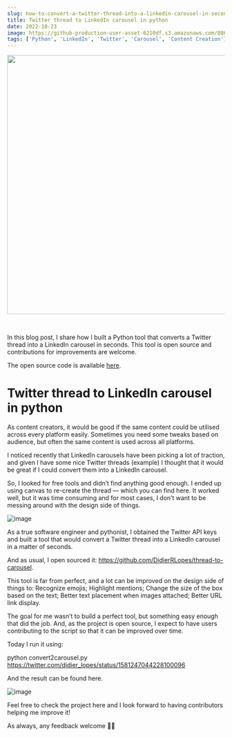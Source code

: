 ```yaml
---
slug: how-to-convert-a-twitter-thread-into-a-linkedin-carousel-in-seconds
title: Twitter thread to LinkedIn carousel in python
date: 2022-10-23
image: https://github-production-user-asset-6210df.s3.amazonaws.com/88618738/280499955-3f34f9d5-d1b2-426f-8b8d-e6d26a5367da.png
tags: ['Python', 'LinkedIn', 'Twitter', 'Carousel', 'Content Creation']
---
```


<p align="center">
    <img width="600" src="https://github-production-user-asset-6210df.s3.amazonaws.com/88618738/280499955-3f34f9d5-d1b2-426f-8b8d-e6d26a5367da.png"/>
</p>

<br />

In this blog post, I share how I built a Python tool that converts a Twitter thread into a LinkedIn carousel in seconds. This tool is open source and contributions for improvements are welcome.

The open source code is available [here](https://github.com/DidierRLopes/thread-to-carousel/tree/master).

<!-- truncate -->

<div style={{borderTop: '1px solid #21af90', margin: '1.5em 0'}} />

# Twitter thread to LinkedIn carousel in python

As content creators, it would be good if the same content could be utilised across every platform easily. Sometimes you need some tweaks based on audience, but often the same content is used across all platforms.

I noticed recently that LinkedIn carousels have been picking a lot of traction, and given I have some nice Twitter threads (example) I thought that it would be great if I could convert them into a LinkedIn carousel.

So, I looked for free tools and didn’t find anything good enough. I ended up using canvas to re-create the thread — which you can find here. It worked well, but it was time consuming and for most cases, I don’t want to be messing around with the design side of things.

![image](https://github.com/Meg1211/my-website/assets/88618738/3f34f9d5-d1b2-426f-8b8d-e6d26a5367da)

As a true software engineer and pythonist, I obtained the Twitter API keys and built a tool that would convert a Twitter thread into a LinkedIn carousel in a matter of seconds.

And as usual, I open sourced it: https://github.com/DidierRLopes/thread-to-carousel.

This tool is far from perfect, and a lot can be improved on the design side of things to: Recognize emojis; Highlight mentions; Change the size of the box based on the text; Better text placement when images attached; Better URL link display.

The goal for me wasn’t to build a perfect tool, but something easy enough that did the job. And, as the project is open source, I expect to have users contributing to the script so that it can be improved over time.

Today I run it using:

python convert2carousel.py https://twitter.com/didier_lopes/status/1581247044228100096

And the result can be found here.

![image](https://github.com/Meg1211/my-website/assets/88618738/67efec99-d219-47c5-8d83-f19e97a44d76)

Feel free to check the project here and I look forward to having contributors helping me improve it!

As always, any feedback welcome 🙏🏽
